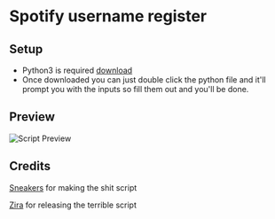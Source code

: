 # Spotify username register

## Setup

* Python3 is required [download](https://www.python.org/downloads/)
* Once downloaded you can just double click the python file and it'll prompt you with the inputs so fill them out and you'll be done.

## Preview

![Script Preview](https://i.imgur.com/6oqKlZu.png)

## Credits

[Sneakers](https://github.com/sneakers) for making the shit script

[Zira](https://github.com/zira) for releasing the terrible script
